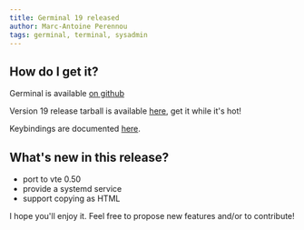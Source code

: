 ```yaml
---
title: Germinal 19 released
author: Marc-Antoine Perennou
tags: germinal, terminal, sysadmin
---
```


## How do I get it?

Germinal is available [on github](https://github.com/Keruspe/Germinal)

Version 19 release tarball is available [here](http://www.imagination-land.org/files/germinal/germinal-19.tar.xz), get it while it's hot!

Keybindings are documented [here](https://github.com/Keruspe/Germinal/blob/master/README.md).

## What's new in this release?

- port to vte 0.50
- provide a systemd service
- support copying as HTML

I hope you'll enjoy it. Feel free to propose new features and/or to contribute!

